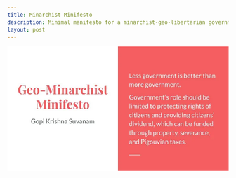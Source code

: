 ```yaml
---
title: Minarchist Minifesto
description: Minimal manifesto for a minarchist-geo-libertarian government.
layout: post
---
```

![Minarchist Minifestor](/assets/images/post_images/minarchist-minifesto.webp)
